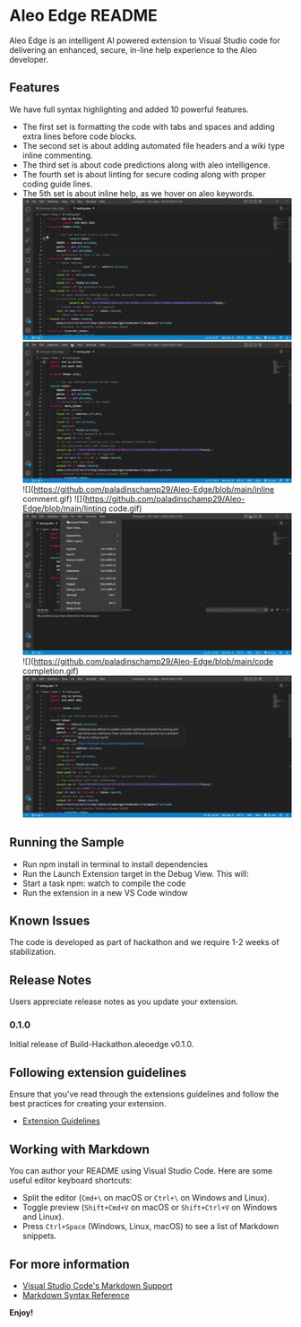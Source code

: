 # Aleo Edge README

Aleo Edge is an intelligent AI powered extension to Visual Studio code for delivering an enhanced, secure, in-line help experience to the Aleo developer.


## Features

We have full syntax highlighting and added 10 powerful features.
* The first set is formatting the code with tabs and spaces and adding extra lines before code blocks.
* The second set is about adding automated file headers and a  wiki type inline commenting.
* The third set is about code predictions along with aleo intelligence.
* The fourth set is about linting for secure coding along with proper coding guide lines.
* The 5th set is about inline help, as we hover on aleo keywords.
![](https://github.com/paladinschamp29/Aleo-Edge/blob/main/formatcode.gif)
![](https://github.com/paladinschamp29/Aleo-Edge/blob/main/file%20header.gif)
![](https://github.com/paladinschamp29/Aleo-Edge/blob/main/inline comment.gif)
![](https://github.com/paladinschamp29/Aleo-Edge/blob/main/linting code.gif)
![](https://github.com/paladinschamp29/Aleo-Edge/blob/main/secure%20code.gif.gif)
![](https://github.com/paladinschamp29/Aleo-Edge/blob/main/code completion.gif)
![](https://github.com/paladinschamp29/Aleo-Edge/blob/main/hover.gif)




## Running the Sample

* Run npm install in terminal to install dependencies
* Run the Launch Extension target in the Debug View. This will:
* Start a task npm: watch to compile the code
* Run the extension in a new VS Code window


## Known Issues

The code is developed as part of hackathon and we require 1-2 weeks of stabilization.

## Release Notes

Users appreciate release notes as you update your extension.

### 0.1.0

Initial release of Build-Hackathon.aleoedge v0.1.0.


## Following extension guidelines

Ensure that you've read through the extensions guidelines and follow the best practices for creating your extension.

* [Extension Guidelines](https://code.visualstudio.com/api/references/extension-guidelines)

## Working with Markdown

You can author your README using Visual Studio Code. Here are some useful editor keyboard shortcuts:

* Split the editor (`Cmd+\` on macOS or `Ctrl+\` on Windows and Linux).
* Toggle preview (`Shift+Cmd+V` on macOS or `Shift+Ctrl+V` on Windows and Linux).
* Press `Ctrl+Space` (Windows, Linux, macOS) to see a list of Markdown snippets.

## For more information

* [Visual Studio Code's Markdown Support](http://code.visualstudio.com/docs/languages/markdown)
* [Markdown Syntax Reference](https://help.github.com/articles/markdown-basics/)

**Enjoy!**
